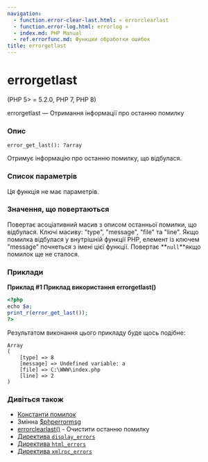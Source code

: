 ```yaml
---
navigation:
  - function.error-clear-last.html: « errorclearlast
  - function.error-log.html: errorlog »
  - index.md: PHP Manual
  - ref.errorfunc.md: Функции обработки ошибок
title: errorgetlast
---
```

# errorgetlast

(PHP 5> = 5.2.0, PHP 7, PHP 8)

errorgetlast — Отримання інформації про останню помилку

### Опис

```methodsynopsis
error_get_last(): ?array
```

Отримує інформацію про останню помилку, що відбулася.

### Список параметрів

Ця функція не має параметрів.

### Значення, що повертаються

Повертає асоціативний масив з описом останньої помилки, що відбулася. Ключі масиву: "type", "message", "file" та "line". Якщо помилка відбулася у внутрішній функції PHP, елемент із ключем "message" почнеться з імені цієї функції. Повертає \*\*`null`\*\*якщо помилок ще не сталося.

### Приклади

**Приклад #1 Приклад використання **errorgetlast()****

```php
<?php
echo $a;
print_r(error_get_last());
?>
```

Результатом виконання цього прикладу буде щось подібне:

```
Array
(
    [type] => 8
    [message] => Undefined variable: a
    [file] => C:\WWW\index.php
    [line] => 2
)
```

### Дивіться також

-   [Константи помилок](errorfunc.constants.md)
-   Змінна [$phperrormsg](reserved.variables.phperrormsg.md)
-   [errorclearlast()](function.error-clear-last.html) - Очистити останню помилку
-   [Директива `display_errors`](errorfunc.configuration.html#ini.display-errors)
-   [Директива `html_errors`](errorfunc.configuration.html#ini.html-errors)
-   [Директива `xmlrpc_errors`](errorfunc.configuration.html#ini.xmlrpc-errors)

